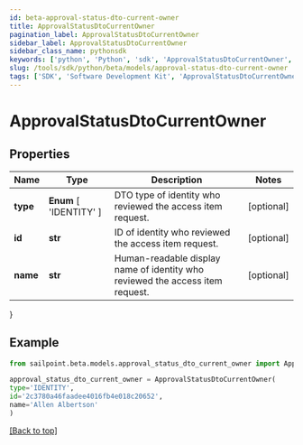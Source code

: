 ```yaml
---
id: beta-approval-status-dto-current-owner
title: ApprovalStatusDtoCurrentOwner
pagination_label: ApprovalStatusDtoCurrentOwner
sidebar_label: ApprovalStatusDtoCurrentOwner
sidebar_class_name: pythonsdk
keywords: ['python', 'Python', 'sdk', 'ApprovalStatusDtoCurrentOwner', 'BetaApprovalStatusDtoCurrentOwner'] 
slug: /tools/sdk/python/beta/models/approval-status-dto-current-owner
tags: ['SDK', 'Software Development Kit', 'ApprovalStatusDtoCurrentOwner', 'BetaApprovalStatusDtoCurrentOwner']
---
```


# ApprovalStatusDtoCurrentOwner


## Properties

Name | Type | Description | Notes
------------ | ------------- | ------------- | -------------
**type** |  **Enum** [  'IDENTITY' ] | DTO type of identity who reviewed the access item request. | [optional] 
**id** | **str** | ID of identity who reviewed the access item request. | [optional] 
**name** | **str** | Human-readable display name of identity who reviewed the access item request. | [optional] 
}

## Example

```python
from sailpoint.beta.models.approval_status_dto_current_owner import ApprovalStatusDtoCurrentOwner

approval_status_dto_current_owner = ApprovalStatusDtoCurrentOwner(
type='IDENTITY',
id='2c3780a46faadee4016fb4e018c20652',
name='Allen Albertson'
)

```
[[Back to top]](#) 

